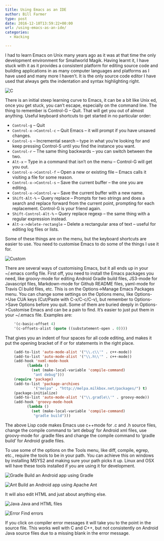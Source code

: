 ```yaml
---
title: Using Emacs as an IDE
author: Bill Farmer
type: post
date: 2016-12-10T13:59:22+00:00
url: /using-emacs-as-an-ide/
categories:
  - Hacking

---
```

I had to learn Emacs on Unix many years ago as it was at that time the only development environment for Smallworld Magik. Having learnt it, I have stuck with it as it provides a consistent platform for editing source code and building applications in as many computer languages and platforms as I have used and many more I haven&#8217;t. It is the only source code editor I have used that always gets the indentation and syntax highlighting right.

![C][1]

There is an initial steep learning curve to Emacs, it can be a bit like Unix ed, once you get stuck, you can&#8217;t escape, especially on the command line. The thing to remember is Control-G &#8211; Quit. That will get you out of almost anything. Useful keyboard shortcuts to get started in no particular order:

  * `Control-g` &#8211; Quit
  * `Control-x->Control-c` &#8211; Quit Emacs &#8211; it will prompt if you have unsaved changes.
  * `Control-s` &#8211; Incremental search &#8211; type in what you&#8217;re looking for and keep pressing Control-S until you find the instance you want.
  * `Control-r` &#8211; The same thing backwards &#8211; you can switch between the two.
  * `Alt-x` &#8211; Type in a command that isn&#8217;t on the menu &#8211; Control-G will get you out.
  * `Control-x->Control-f` &#8211; Open a new or existing file &#8211; Emacs calls it visiting a file for some reason.
  * `Control-x->Control-s` &#8211; Save the current buffer &#8211; the one you are editing.
  * `Control-x->Control-w` &#8211; Save the current buffer with a new name.
  * `Shift-Alt-%` &#8211; Query replace &#8211; Prompts for two strings and does a search and replace forward from the current point, prompting for each replacement. Control-G is your friend again.
  * `Shift-Control-Alt-%` &#8211; Query replace regexp &#8211; the same thing with a regular expression instead.
  * `Alt-x->delete-rectangle` &#8211; Delete a rectangular area of text &#8211; useful for editing log files or lists.

Some of these things are on the menu, but the keyboard shortcuts are easier to use. You need to customise Emacs to do some of the things I use it for.

![Custom][2]

There are several ways of customising Emacs, but it all ends up in your ~/.emacs config file. First off, you need to install the Emacs packages you need, like groovy-mode for editing Android Gradle build files, JS3-mode for Javascript files, Markdown-mode for Github README files, yaml-mode for Travis Cl build files, etc. This is on the Options->Manage Emacs Packages menu. You can change some settings on the Options menu, like Options->Use CUA keys (Cut/Paste with C-x/C-c/C-v), but remember to Options->Save Options before you quit. Some of them are buried deeply in Options->Customise Emacs and can be a pain to find. It&#8217;s easier to just put them in your ~/.emacs file. Examples are:

```lisp
    '(c-basic-offset 4)
    '(c-offsets-alist (quote ((substatement-open . 0))))
```

That gives you an indent of four spaces for all code editing, and makes it put the opening bracket of if or for statements in the right place.

```lisp
    (add-to-list 'auto-mode-alist '("\\.c\\'" . c++-mode))
    (add-to-list 'auto-mode-alist '("\\.h\\'" . c++-mode))
    (add-hook 'nxml-mode-hook
    	  (lambda ()
    	    (set (make-local-variable 'compile-command)
    		 "ant debug")))
    (require 'package)
    (add-to-list 'package-archives
             '("melpa" . "http://melpa.milkbox.net/packages/") t)
    (package-initialize)
    (add-to-list 'auto-mode-alist '("\\.gradle\\'" . groovy-mode))
    (add-hook 'groovy-mode-hook
    	  (lambda ()
    	    (set (make-local-variable 'compile-command)
    		 "gradle build")))
```

The above Lisp code makes Emacs use c++mode for .c and .h source files, change the compile command to &#8216;ant debug&#8217; for Android xml files, use groovy-mode for .gradle files and change the compile command to &#8216;gradle build&#8217; for Android gradle files.

To use some of the options on the Tools menu, like diff, compile, egrep, etc., require the tools to be in your path. You can achieve this on windows by installing MSYS2 and making sure your path picks it up. Linux and OSX will have these tools installed if you are using it for development.

![Gradle][3]
Build an Android app using Gradle

![Ant][4]
Build an Android app using Apache Ant

It will also edit HTML and just about anything else.

![Java][5]
Java and HTML files

![Error][6]
Find errors

If you click on compiler error messages it will take you to the point in the source file. This works well with C and C++, but not consistently on Android Java source files due to a missing blank in the error message.

 [1]: images/2016/12/C.png
 [2]: images/2016/12/Custom.png
 [3]: images/2016/12/Gradle.png
 [4]: images/2016/12/Ant.png
 [5]: images/2016/12/Java.png
 [6]: images/2016/12/Error.png
